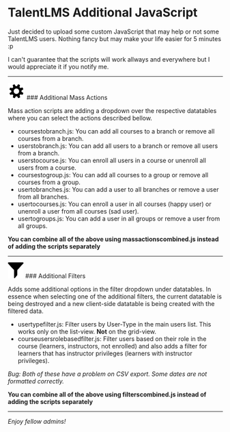 # TalentLMS Additional JavaScript

Just decided to upload some custom JavaScript that may help or not some TalentLMS users. Nothing fancy but may make your life easier for 5 minutes :p

I can't guarantee that the scripts will work allways and everywhere but I would appreciate it if you notify me.
___
![Mass Actions](icons/massaction.png) ### Additional Mass Actions 

Mass action scripts are adding a dropdown over the respective datatables where you can select the actions described bellow.
* coursestobranch.js: You can add all courses to a branch or remove all courses from a branch. 
* userstobranch.js: You can add all users to a branch or remove all users from a branch. 
* userstocourse.js: You can enroll all users in a course or unenroll all users from a course.
* coursestogroup.js: You can add all courses to a group or remove all courses from a group.
* usertobranches.js: You can add a user to all branches or remove a user from all branches.
* usertocourses.js: You can enroll a user in all courses (happy user) or unenroll a user from  all courses (sad user).
* usertogroups.js: You can add a user in all groups or remove a user from all groups.

**You can combine all of the above using massactionscombined.js instead of adding the scripts separately**
___
![Filters](icons/filter.png) ### Additional Filters 

Adds some additional options in the filter dropdown under datatables. In essence when selecting one of the additional filters, the current datatable is being destroyed and a new client-side datatable is being created with the filtered data.
* usertypefilter.js: Filter users by User-Type in the main users list. This works only on the list-view. **Not** on the grid-view. 
* courseusersrolebasedfilter.js: Filter users based on their role in the course (learners, instructors, not enrolled) and also adds a filter for learners that has instructor privileges (learners with instructor privileges).

*Bug: Both of these have a problem on CSV export. Some dates are not formatted correctly.*

**You can combine all of the above using filterscombined.js instead of adding the scripts separately**

___
*Enjoy fellow admins!*